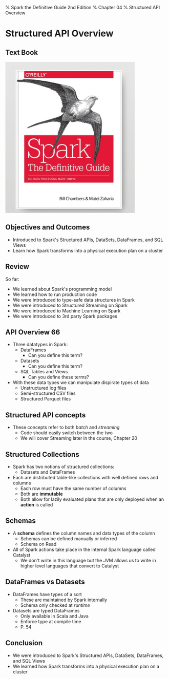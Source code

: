 % Spark the Definitive Guide 2nd Edition
% Chapter 04
% Structured API Overview

# Structured API Overview

## Text Book

![*itmd-521 textbook*](images/spark-book.png "Spark TextBook")

## Objectives and Outcomes

- Introduced to Spark's Structured APIs, DataSets, DataFrames, and SQL Views
- Learn how Spark transforms into a physical execution plan on a cluster

## Review

So far:

- We learned about Spark's programming model
- We learned how to run production code
- We were introduced to type-safe data structures in Spark
- We were introduced to Structured Streaming on Spark
- We were introduced to Machine Learning on Spark
- We were introduced to 3rd party Spark packages

## API Overview 66

- Three datatypes in Spark:
  - DataFrames
    - Can you define this term?
  - Datasets
    - Can you define this term?
  - SQL Tables and Views
    - Can you define these terms?
- With these data types we can manipulate dispirate types of data
  - Unstructured log files
  - Semi-structured CSV files
  - Structured Parquet files

## Structured API concepts

- These concepts refer to both *batch* and *streaming*
  - Code should easily switch between the two
  - We will cover Streaming later in the course, Chapter 20

## Structured Collections

- Spark has two notions of structured collections:
  - Datasets and DataFrames
- Each are distributed table-like collections with well defined rows and columns
  - Each row must have the same number of columns
  - Both are **immutable**
  - Both allow for lazily evaluated plans that are only deployed when an **action** is called

## Schemas

- A **schema** defines the column names and data types of the column
  - Schemas can be defined manually or inferred
  - Schema on Read
- All of Spark actions take place in the internal Spark language called Catalyst
  - We don't write in this language but the JVM allows us to write in higher level languages that convert to Catalyst

## DataFrames vs Datasets

- DataFrames have types of a sort
  - These are maintained by Spark internally
  - Schema only checked at *runtime*
- Datasets are typed DataFrames
  - Only available in Scala and Java
  - Enforce type at compile time
  - P. 54

## Conclusion

- We were introduced to Spark's Structured APIs, DataSets, DataFrames, and SQL Views
- We learned how Spark transforms into a physical execution plan on a cluster
